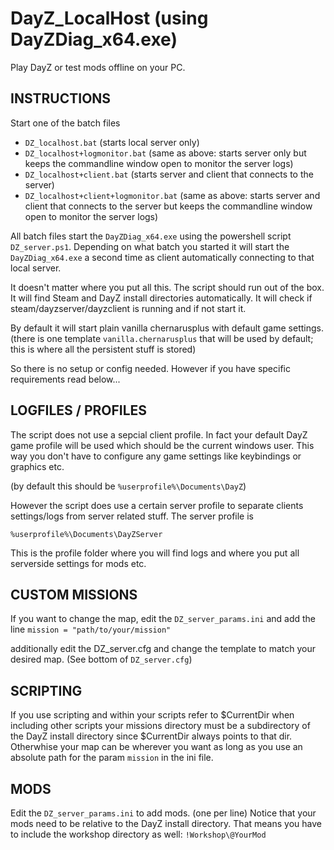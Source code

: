 # DayZ_LocalHost (using DayZDiag_x64.exe)
Play DayZ or test mods offline on your PC.

## INSTRUCTIONS
Start one of the batch files

- `DZ_localhost.bat` (starts local server only)
- `DZ_localhost+logmonitor.bat` (same as above: starts server only but keeps the commandline window open to monitor the server logs)
- `DZ_localhost+client.bat` (starts server and client that connects to the server)
- `DZ_localhost+client+logmonitor.bat` (same as above: starts server and client that connects to the server but keeps the commandline window open to monitor the server logs)

All batch files start the `DayZDiag_x64.exe` using the powershell script `DZ_server.ps1`.
Depending on what batch you started it will start the `DayZDiag_x64.exe` a second time as client automatically connecting to that local server.

It doesn't matter where you put all this.
The script should run out of the box. 
It will find Steam and DayZ install directories automatically.
It will check if steam/dayzserver/dayzclient is running and if not start it.

By default it will start plain vanilla chernarusplus with default game settings. (there is one template `vanilla.chernarusplus` that will be used by default; this is where all the persistent stuff is stored)

So there is no setup or config needed.
However if you have specific requirements read below...
 
## LOGFILES / PROFILES
The script does not use a sepcial client profile.
In fact your default DayZ game profile will be used which should be the current windows user.
This way you don't have to configure any game settings like keybindings or graphics etc.

(by default this should be `%userprofile%\Documents\DayZ`)

However the script does use a certain server profile to separate clients settings/logs from server related stuff.
The server profile is 

`%userprofile%\Documents\DayZServer`

This is the profile folder where you will find logs and where you put all serverside settings for mods etc.
 
## CUSTOM MISSIONS
If you want to change the map, edit the `DZ_server_params.ini` and add the line 
`mission = "path/to/your/mission"`
 
additionally edit the DZ_server.cfg and change the template to match your desired map. 
(See bottom of `DZ_server.cfg`)
 
## SCRIPTING
If you use scripting and within your scripts refer to $CurrentDir when including other scripts your missions directory must be a subdirectory of the DayZ install directory since $CurrentDir always points to that dir. Otherwhise your map can be wherever you want as long as you use an absolute path for the param `mission` in the ini file.
 
## MODS
Edit the `DZ_server_params.ini` to add mods. (one per line)
Notice that your mods need to be relative to the DayZ install directory.
That means you have to include the workshop directory as well: `!Workshop\@YourMod`
